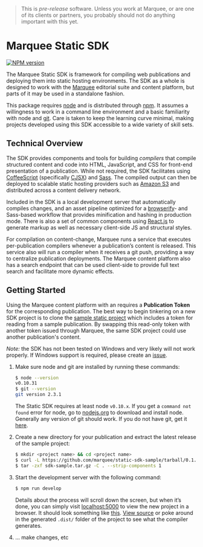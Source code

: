 > This is _pre-release_ software. Unless you work at Marquee, or are one of its clients or partners, you probably should not do anything important with this yet.

Marquee Static SDK
==================

[![NPM version](https://badge.fury.io/js/marquee-static-sdk.svg)](http://badge.fury.io/js/marquee-static-sdk)

The Marquee Static SDK is framework for compiling web publications and deploying them into static hosting environments. The SDK as a whole is designed to work with the [Marquee](http://marquee.by) editorial suite and content platform, but parts of it may be used in a standalone fashion.

This package requires [node](https://nodejs.org/) and is distributed through [npm](https://www.npmjs.com/package/marquee-static-sdk/). It assumes a willingness to work in a command line environment and a basic familiarity with node and [git](http://git-scm.com/). Care is taken to keep the learning curve minimal, making projects developed using this SDK accessible to a wide variety of skill sets.


## Technical Overview

The SDK provides components and tools for building _compilers_ that compile structured content and code into HTML, JavaScript, and CSS for front-end presentation of a publication. While not required, the SDK facilitates using [CoffeeScript](http://coffeescript.org/) (specifically [CJSX](https://github.com/jsdf/coffee-react)) and [Sass](http://sass-lang.com/). The compiled output can then be deployed to scalable static hosting providers such as [Amazon S3](http://aws.amazon.com/s3/) and distributed across a content delivery network.

Included in the SDK is a local development server that automatically compiles changes, and an asset pipeline optimized for a [browserify](http://browserify.org/)- and Sass-based workflow that provides minification and hashing in production mode. There is also a set of common components using [React.js](http://facebook.github.io/react/) to generate markup as well as necessary client-side JS and structural styles.

For compilation on content-change, Marquee runs a service that executes per-publication compilers whenever a publication’s content is released. This service also will run a compiler when it receives a git push, providing a way to centralize publication deployments. The Marquee content platform also has a search endpoint that can be used client-side to provide full text search and facilitate more dynamic effects.


## Getting Started

Using the Marquee content platform with an requires a **Publication Token** for the corresponding publication. The best way to begin tinkering on a new SDK project is to clone the [sample static project](https://github.com/marquee/sample-static-project) which includes a token for reading from a sample publication. By swapping this read-only token with another token issued through Marquee, the same SDK project could use another publication's content.

_Note:_ the SDK has not been tested on Windows and very likely will not work properly. If Windows support is required, please create an [issue](https://github.com/marquee/static-sdk/issues).


1.  Make sure node and git are installed by running these commands:

    ```sh
    $ node --version
    v0.10.31
    $ git --version
    git version 2.3.1
    ```

    The Static SDK requires at least node `v0.10.x`. If you get a `command not found` error for node, go to [nodejs.org](https://nodejs.org) to download and install node. Generally any version of git should work. If you do not have git, get it [here](http://git-scm.com/).

2.  Create a new directory for your publication and extract the latest release of the sample project:

    ```sh
    $ mkdir <project name> && cd <project name>
    $ curl -L https://github.com/marquee/static-sdk-sample/tarball/0.1.0 > sdk-sample.tar.gz
    $ tar -zxf sdk-sample.tar.gz -C . --strip-components 1
    ```

3.  Start the development server with the following command:

    ```sh
    $ npm run develop
    ```

    Details about the process will scroll down the screen, but when it’s done, you can simply visit [localhost:5000](http://localhost:5000) to view the new project in a browser. It should look something like [this](http://sample-project.marquee.pub/). [View source](view-source:http://localhost:5000/) or poke around in the generated `.dist/` folder of the project to see what the compiler generates.

3.  … make changes, etc